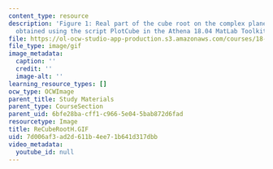 ```yaml
---
content_type: resource
description: 'Figure 1: Real part of the cube root on the complex plane.  Picture
  obtained using the script PlotCube in the Athena 18.04 MatLab Toolkit.'
file: https://ol-ocw-studio-app-production.s3.amazonaws.com/courses/18-04-complex-variables-with-applications-fall-1999/7d006af3ad2d611b4ee71b641d317dbb_ReCubeRootH.GIF
file_type: image/gif
image_metadata:
  caption: ''
  credit: ''
  image-alt: ''
learning_resource_types: []
ocw_type: OCWImage
parent_title: Study Materials
parent_type: CourseSection
parent_uid: 6bfe28ba-cff1-c966-5e04-5bab872d6fad
resourcetype: Image
title: ReCubeRootH.GIF
uid: 7d006af3-ad2d-611b-4ee7-1b641d317dbb
video_metadata:
  youtube_id: null
---
```

